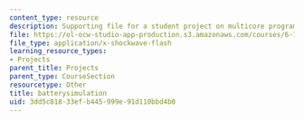 ```yaml
---
content_type: resource
description: Supporting file for a student project on multicore programming.
file: https://ol-ocw-studio-app-production.s3.amazonaws.com/courses/6-189-multicore-programming-primer-january-iap-2007/3dd5c81833efb445999e91d110bbd4b0_batterysimulation.swf
file_type: application/x-shockwave-flash
learning_resource_types:
- Projects
parent_title: Projects
parent_type: CourseSection
resourcetype: Other
title: batterysimulation
uid: 3dd5c818-33ef-b445-999e-91d110bbd4b0
---
```

